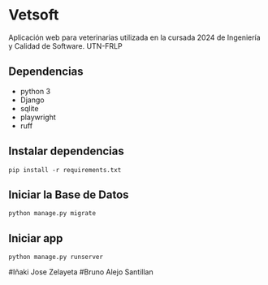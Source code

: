 # Vetsoft

Aplicación web para veterinarias utilizada en la cursada 2024 de Ingeniería y Calidad de Software. UTN-FRLP

## Dependencias

- python 3
- Django
- sqlite
- playwright
- ruff

## Instalar dependencias

`pip install -r requirements.txt`

## Iniciar la Base de Datos

`python manage.py migrate`

## Iniciar app

`python manage.py runserver`

#Iñaki Jose Zelayeta
#Bruno Alejo Santillan
